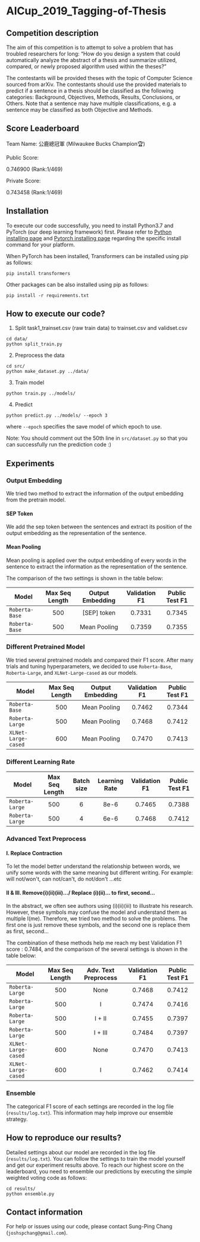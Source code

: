 # AICup_2019_Tagging-of-Thesis

## Competition description

The aim of this competition is to attempt to solve a problem that has troubled researchers for long: “How do you design a system that could automatically analyze the abstract of a thesis and summarize utilized, compared, or newly proposed algorithm used within the theses?”

The contestants will be provided theses with the topic of Computer Science sourced from arXiv. The contestants should use the provided materials to predict if a sentence in a thesis should be classified as the following categories: Background, Objectives, Methods, Results, Conclusions, or Others. Note that a sentence may have multiple classifications, e.g. a sentence may be classified as both Objective and Methods.

## Score Leaderboard
Team Name: 公鹿總冠軍 (Milwaukee Bucks Champion:trophy:)

Public Score:

0.746900 (Rank:1/469)

Private Score:

0.743458 (Rank:1/469)

## Installation

To execute our code successfully, you need to install Python3.7 and PyTorch (our deep learning framework) first. Please refer to [Python installing page](https://www.python.org/downloads/) and [Pytorch installing page](https://pytorch.org/get-started/locally/#start-locally) regarding the specific install command for your platform.

When PyTorch has been installed, Transformers can be installed using pip as follows:
```
pip install transformers
```

Other packages can be also installed using pip as follows:
```
pip install -r requirements.txt
```

## How to execute our code?

1. Split task1_trainset.csv (raw train data) to trainset.csv and validset.csv
```
cd data/
python split_train.py
```

2. Preprocess the data
```
cd src/
python make_dataset.py ../data/
```

3. Train model
```
python train.py ../models/
```

4. Predict 
```
python predict.py ../models/ --epoch 3
```
where `--epoch` specifies the save model of which epoch to use.

Note: You should comment out the 50th line in `src/dataset.py` so that you can successfully run the prediction code :)

## Experiments


### Output Embedding

We tried two method to extract the information of the output embedding from the pretrain model.

#### SEP Token
We add the sep token between the sentences and extract its position of the output embedding as the representation of the sentence. 

#### Mean Pooling
Mean pooling is applied over the output embedding of every words in the sentence to extract the information as the representation of the sentence. 

The comparison of the two settings is shown in the table below:

Model |  Max Seq Length | Output Embedding  |  Validation F1 | Public Test F1 |
----- |:--------------: |:----------: | :-------------:| :-------------:|
`Roberta-Base`|   500  |[SEP] token |  0.7331 | 0.7345   | 
`Roberta-Base`|   500  | Mean Pooling |  0.7359 | 0.7355   | 

### Different Pretrained Model

We tried several pretrained models and compared their F1 score. After many trials and tuning hyperparameters, we decided to use `Roberta-Base`, `Roberta-Large`, and `XLNet-Large-cased` as our models.

Model |  Max Seq Length | Output Embedding  |  Validation F1 | Public Test F1 |
----- |:--------------: |:----------: | :-------------:| :-------------:|
`Roberta-Base`|   500  | Mean Pooling |  0.7462 | 0.7344   | 
`Roberta-Large`|   500  | Mean Pooling |  0.7468 | 0.7412   | 
`XLNet-Large-cased`|   600  | Mean Pooling |  0.7470 | 0.7413   | 


### Different Learning Rate

Model |  Max Seq Length | Batch size  | Learning Rate |  Validation F1 | Public Test F1 |
----- |:--------------: |:----------: |:----------: | :-------------:| :-------------:|
`Roberta-Large`|   500  | 6        |  8e-6       | 0.7465 | 0.7388   | 
`Roberta-Large`|   500  | 4        |  6e-6       | 0.7468 | 0.7412   | 

### Advanced Text Preprocess

#### I. Replace Contraction

To let the model better understand the relationship between words, we unify some words with the same meaning but different writing. For example: will not/won't, can not/can't, do not/don't ...etc

#### II & III. Remove(i)(ii)(iii).../ Replace (i)(ii)... to first, second...

In the abstract, we often see authors using (i)(ii)(iii) to illustrate his research. However, these symbols may confuse the model and understand them as multiple I(me). Therefore, we tried two method to solve the problems. The first one is just remove these symbols, and the second one is replace them as first, second...

The combination of these methods help me reach my best Validation F1 score : 0.7484, and the comparison of the several settings is shown in the table below:

Model |  Max Seq Length | Adv. Text Preprocess  | Validation F1 | Public Test F1 |
----- |:--------------: |:---------------------:| :-------------:| :-------------:|
`Roberta-Large`|   500  | None |  0.7468 | 0.7412   | 
`Roberta-Large`|   500  | I |  0.7474 | 0.7416   | 
`Roberta-Large`|   500  | I + II |  0.7455 | 0.7397   | 
`Roberta-Large`|   500  | I + III |  $0.7484$ | 0.7397   |
`XLNet-Large-cased`|   600  | None |  0.7470 | 0.7413  |
`XLNet-Large-cased`|   600  | I |  0.7462 | 0.7414  |


### Ensemble

The categorical F1 score of each settings are recorded in the log file (`results/log.txt`). This information may help improve our ensemble strategy.


## How to reproduce our results?

Detailed settings about our model are recorded in the log file (`results/log.txt`). You can follow the settings to train the model yourself and get our experiment results above. To reach our highest score on the leaderboard, you need to ensemble our predictions by executing the simple weighted voting code as follows:

```
cd results/
python ensemble.py
```

## Contact information

For help or issues using our code, please contact Sung-Ping Chang (`joshspchang@gmail.com`).
